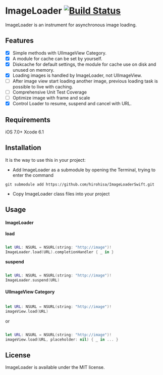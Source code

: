 ImageLoader [![Build Status](https://travis-ci.org/hirohisa/ImageLoaderSwift.svg)](https://travis-ci.org/hirohisa/ImageLoaderSwift)
===========

ImageLoader is an instrument for asynchronous image loading.

Features
----------

- [x] Simple methods with UIImageView Category.
- [x] A module for cache can be set by yourself.
- [x] Diskcache for default settings, the module for cache use on disk and unused on memory.
- [x] Loading images is handled by ImageLoader, not UIImageView.
- [ ] After image view start loading another image, previous loading task is possible to live with caching.
- [ ] Comprehensive Unit Test Coverage
- [ ] Optimize image with frame and scale
- [x] Control Loader to resume, suspend and cancel with URL.

Requirements
----------

iOS 7.0+
Xcode 6.1

Installation
----------

It is the way to use this in your project:

- Add ImageLoader as a submodule by opening the Terminal, trying to enter the command
```
git submodule add https://github.com/hirohisa/ImageLoaderSwift.git
```

- Copy ImageLoader class files into your project

Usage
----------

#### ImageLoader

**load**
```swift

let URL: NSURL = NSURL(string: "http://image")!
ImageLoader.load(URL).completionHandler { _ in }
```

**suspend**
```swift

let URL: NSURL = NSURL(string: "http://image")!
ImageLoader.suspend(URL)
```


#### UIImageView Category

```swift

let URL: NSURL = NSURL(string: "http://image")!
imageView.load(URL)
```

or

```swift

let URL: NSURL = NSURL(string: "http://image")!
imageView.load(URL, placeholder: nil) { _ in ... }
```


## License

ImageLoader is available under the MIT license.

